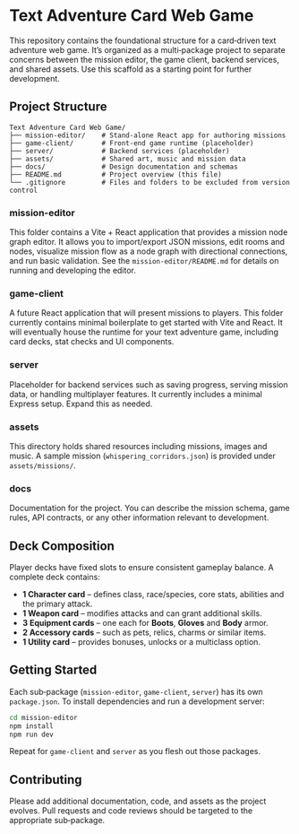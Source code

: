 # Text Adventure Card Web Game

This repository contains the foundational structure for a card‑driven text adventure web game.  It’s organized as a multi‑package project to separate concerns between the mission editor, the game client, backend services, and shared assets.  Use this scaffold as a starting point for further development.

## Project Structure

```
Text Adventure Card Web Game/
├── mission-editor/    # Stand‑alone React app for authoring missions
├── game-client/       # Front‑end game runtime (placeholder)
├── server/            # Backend services (placeholder)
├── assets/            # Shared art, music and mission data
├── docs/              # Design documentation and schemas
├── README.md          # Project overview (this file)
└── .gitignore         # Files and folders to be excluded from version control
```

### mission-editor

This folder contains a Vite + React application that provides a mission node graph editor.  It allows you to import/export JSON missions, edit rooms and nodes, visualize mission flow as a node graph with directional connections, and run basic validation.  See the `mission-editor/README.md` for details on running and developing the editor.

### game-client

A future React application that will present missions to players.  This folder currently contains minimal boilerplate to get started with Vite and React.  It will eventually house the runtime for your text adventure game, including card decks, stat checks and UI components.

### server

Placeholder for backend services such as saving progress, serving mission data, or handling multiplayer features.  It currently includes a minimal Express setup.  Expand this as needed.

### assets

This directory holds shared resources including missions, images and music.  A sample mission (`whispering_corridors.json`) is provided under `assets/missions/`.

### docs

Documentation for the project.  You can describe the mission schema, game rules, API contracts, or any other information relevant to development.

## Deck Composition

Player decks have fixed slots to ensure consistent gameplay balance. A complete deck contains:

- **1 Character card** – defines class, race/species, core stats, abilities and the primary attack.
- **1 Weapon card** – modifies attacks and can grant additional skills.
- **3 Equipment cards** – one each for **Boots**, **Gloves** and **Body** armor.
- **2 Accessory cards** – such as pets, relics, charms or similar items.
- **1 Utility card** – provides bonuses, unlocks or a multiclass option.

## Getting Started

Each sub‑package (`mission-editor`, `game-client`, `server`) has its own `package.json`.  To install dependencies and run a development server:

```bash
cd mission-editor
npm install
npm run dev
```

Repeat for `game-client` and `server` as you flesh out those packages.

## Contributing

Please add additional documentation, code, and assets as the project evolves.  Pull requests and code reviews should be targeted to the appropriate sub‑package.
